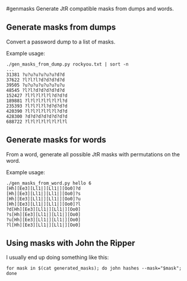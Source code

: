 #genmasks
Generate JtR compatible masks from dumps and words.


Generate masks from dumps
-------------------------

Convert a password dump to a list of masks.

Example usage:

    ./gen_masks_from_dump.py rockyou.txt | sort -n
    ...
    31381 ?u?u?u?u?u?u?d?d
    37622 ?l?l?l?d?d?d?d?d
    39505 ?u?u?u?u?u?u?u?u
    48545 ?l?l?d?d?d?d?d?d
    152427 ?l?l?l?l?l?d?d?d
    189881 ?l?l?l?l?l?l?l?d
    235393 ?l?l?l?l?d?d?d?d
    420390 ?l?l?l?l?l?l?d?d
    428300 ?d?d?d?d?d?d?d?d
    688722 ?l?l?l?l?l?l?l?l


Generate masks for words
------------------------

From a word, generate all possible JtR masks with permutations on the word.

Example usage:

    ./gen_masks_from_word.py hello 6
    [Hh][Ee3][Ll1|][Ll1|][Oo0]?d
    [Hh][Ee3][Ll1|][Ll1|][Oo0]?s
    [Hh][Ee3][Ll1|][Ll1|][Oo0]?u
    [Hh][Ee3][Ll1|][Ll1|][Oo0]?l
    ?d[Hh][Ee3][Ll1|][Ll1|][Oo0]
    ?s[Hh][Ee3][Ll1|][Ll1|][Oo0]
    ?u[Hh][Ee3][Ll1|][Ll1|][Oo0]
    ?l[Hh][Ee3][Ll1|][Ll1|][Oo0]


Using masks with John the Ripper
--------------------------------

I usually end up doing something like this:

```
for mask in $(cat generated_masks); do john hashes --mask="$mask"; done
```

